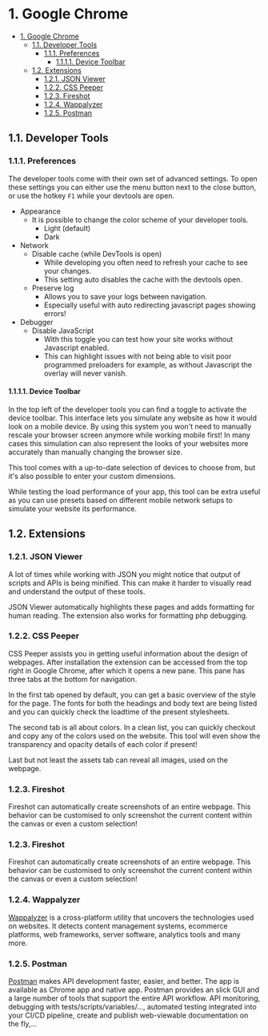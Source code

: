# 1. Google Chrome

* [1. Google Chrome](chrome.md#1-google-chrome)
  * [1.1. Developer Tools](chrome.md#11-developer-tools)
    * [1.1.1. Preferences](chrome.md#111-preferences)
      * [1.1.1.1. Device Toolbar](chrome.md#1111-device-toolbar)
  * [1.2. Extensions](chrome.md#12-extensions)
    * [1.2.1. JSON Viewer](chrome.md#121-json-viewer)
    * [1.2.2. CSS Peeper](chrome.md#122-css-peeper)
    * [1.2.3. Fireshot](chrome.md#123-fireshot)
    * [1.2.4. Wappalyzer](chrome.md#124-wappalyzer)
    * [1.2.5. Postman](chrome.md#125-postman)

## 1.1. Developer Tools

### 1.1.1. Preferences

The developer tools come with their own set of advanced settings. To open these settings you can either use the menu button next to the close button, or use the hotkey `F1` while your devtools are open.

* Appearance
  * It is possible to change the color scheme of your developer tools.
    * Light \(default\)
    * Dark 
* Network
  * Disable cache \(while DevTools is open\)
    * While developing you often need to refresh your cache to see your changes.
    * This setting auto disables the cache with the devtools open.
  * Preserve log
    * Allows you to save your logs between navigation.
    * Especially useful with auto redirecting javascript pages showing errors!
* Debugger
  * Disable JavaScript
    * With this toggle you can test how your site works without Javascript enabled.
    * This can highlight issues with not being able to visit poor programmed preloaders for example, as without Javascript the overlay will never vanish.

#### 1.1.1.1. Device Toolbar

In the top left of the developer tools you can find a toggle to activate the device toolbar. This interface lets you simulate any website as how it would look on a mobile device. By using this system you won't need to manually rescale your browser screen anymore while working mobile first! In many cases this simulation can also represent the looks of your websites more accurately than manually changing the browser size.

This tool comes with a up-to-date selection of devices to choose from, but it's also possible to enter your custom dimensions.

While testing the load performance of your app, this tool can be extra useful as you can use presets based on different mobile network setups to simulate your website its performance.

## 1.2. Extensions

### 1.2.1. JSON Viewer

A lot of times while working with JSON you might notice that output of scripts and APIs is being minified. This can make it harder to visually read and understand the output of these tools.

JSON Viewer automatically highlights these pages and adds formatting for human reading. The extension also works for formatting php debugging.

### 1.2.2. CSS Peeper

CSS Peeper assists you in getting useful information about the design of webpages. After installation the extension can be accessed from the top right in Google Chrome, after which it opens a new pane. This pane has three tabs at the bottom for navigation.

In the first tab opened by default, you can get a basic overview of the style for the page. The fonts for both the headings and body text are being listed and you can quickly check the loadtime of the present stylesheets.

The second tab is all about colors. In a clean list, you can quickly checkout and copy any of the colors used on the website. This tool will even show the transparency and opacity details of each color if present!

Last but not least the assets tab can reveal all images, used on the webpage.

### 1.2.3. Fireshot

Fireshot can automatically create screenshots of an entire webpage. This behavior can be customised to only screenshot the current content within the canvas or even a custom selection!

### 1.2.3. Fireshot

Fireshot can automatically create screenshots of an entire webpage. This behavior can be customised to only screenshot the current content within the canvas or even a custom selection!

### 1.2.4. Wappalyzer

[Wappalyzer](https://www.wappalyzer.com/) is a cross-platform utility that uncovers the technologies used on websites. It detects content management systems, ecommerce platforms, web frameworks, server software, analytics tools and many more.

### 1.2.5. Postman

[Postman](https://www.getpostman.com) makes API development faster, easier, and better. The app is available as Chrome app and native app. Postman provides an slick GUI and a large number of tools that support the entire API workflow. API monitoring, debugging with tests/scripts/variables/..., automated testing integrated into your CI/CD pipeline, create and publish web-viewable documentation on the fly,...

